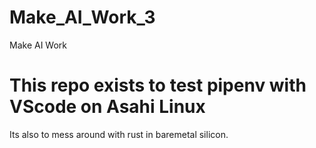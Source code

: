 # Make_AI_Work_3
Make AI Work 

# This repo exists to test pipenv with VScode on Asahi Linux

Its also to mess around with rust in baremetal silicon. 

